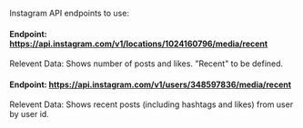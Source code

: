 Instagram API endpoints to use:

#### Endpoint: https://api.instagram.com/v1/locations/1024160796/media/recent

Relevent Data: Shows number of posts and likes. "Recent" to be defined.

#### Endpoint: https://api.instagram.com/v1/users/348597836/media/recent

Relevent Data: Shows recent posts (including hashtags and likes) from user by user id.



